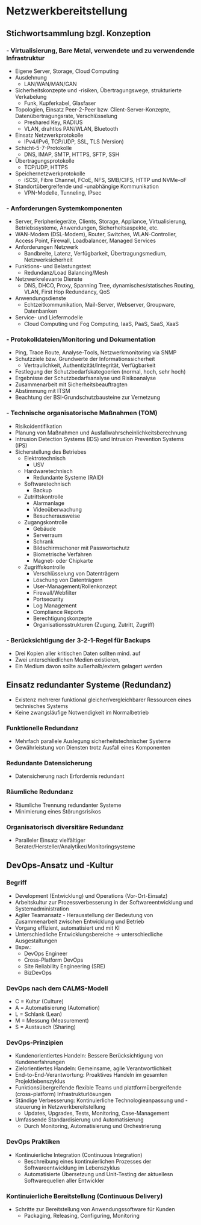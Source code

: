 # Netzwerkbereitstellung

## Stichwortsammlung bzgl. Konzeption
### - Virtualisierung, Bare Metal, verwendete und zu verwendende Infrastruktur
  - Eigene Server, Storage, Cloud Computing
- Ausdehnung
  - LAN/WAN/MAN/GAN
- Sicherheitskonzepte und -risiken, Übertragungswege, strukturierte Verkabelung
  - Funk, Kupferkabel, Glasfaser
- Topologien, Einsatz Peer-2-Peer bzw. Client-Server-Konzepte, Datenübertragungsrate, Verschlüsselung
  - Preshared Key, RADIUS
  - VLAN, drahtlos PAN/WLAN, Bluetooth
- Einsatz Netzwerkprotokolle
  - IPv4/IPv6, TCP/UDP, SSL, TLS (Version)
- Schicht-5-7-Protokolle
  - DNS, IMAP, SMTP, HTTPS, SFTP, SSH
- Übertragungsprotokolle
  - TCP/UDP, HTTPS
- Speichernetzwerkprotokolle
  - iSCSI, Fibre Channel, FCoE, NFS, SMB/CIFS, HTTP und NVMe-oF
- Standortübergreifende und -unabhängige Kommunikation
  - VPN-Modelle, Tunneling, IPsec

### - Anforderungen Systemkomponenten
  - Server, Peripheriegeräte, Clients, Storage, Appliance, Virtualisierung, Betriebssysteme, Anwendungen, Sicherheitsaspekte, etc.
  - WAN-Modem (DSL-Modem), Router, Switches, WLAN-Controller, Access Point, Firewall, Loadbalancer, Managed Services
- Anforderungen Netzwerk
  - Bandbreite, Latenz, Verfügbarkeit, Übertragungsmedium, Netzwerksicherheit
- Funktions- und Belastungstest
  - Redundanz/Load Balancing/Mesh
- Netzwerkrelevante Dienste
  - DNS, DHCO, Proxy, Spanning Tree, dynamisches/statisches Routing, VLAN, First Hop Redundancy, QoS
- Anwendungsdienste
  - Echtzeitkommunikation, Mail-Server, Webserver, Groupware, Datenbanken
- Service- und Liefermodelle
  - Cloud Computing und Fog Computing, IaaS, PaaS, SaaS, XaaS

### - Protokolldateien/Monitoring und Dokumentation
  - Ping, Trace Route, Analyse-Tools, Netzwerkmonitoring via SNMP
- Schutzziele bzw. Grundwerte der Informationssicherheit
  - Vertraulichkeit, Authentizität/Integrität, Verfügbarkeit
- Festlegung der Schutzbedarfskategoerien (normal, hoch, sehr hoch)
- Ergebnisse der Schutzbedarfsanalyse und Risikoanalyse
- Zusammenarbeit mit Sicherheitsbeauftragten
- Abstimmung mit ITSM
- Beachtung der BSI-Grundschutzbausteine zur Vernetzung

### - Technische organisatorische Maßnahmen (TOM)
  - Risikoidentifikation
  - Planung von Maßnahmen und Ausfallwahrscheinlichkeitsberechnung
  - Intrusion Detection Systems (IDS) und Intrusion Prevention Systems (IPS)
  - Sicherstellung des Betriebes
    - Elektrotechnisch
      - USV
    - Hardwaretechnisch
      - Redundante Systeme (RAID)
    - Softwaretechnisch
      - Backup
    - Zutrittskontrolle
      - Alarmanlage
      - Videoüberwachung
      - Besucherausweise
    - Zugangskontrolle
      - Gebäude
      - Serverraum
      - Schrank
      - Bildschirmschoner mit Passwortschutz
      - Biometrische Verfahren
      - Magnet- oder Chipkarte
    - Zugriffskontrolle
      - Verschlüsselung von Datenträgern
      - Löschung von Datenträgern
      - User-Management/Rollenkonzept
      - Firewall/Webfilter
      - Portsecurity
      - Log Management
      - Compliance Reports
      - Berechtigungskonzepte
      - Organisationsstrukturen (Zugang, Zutritt, Zugriff)
     
### - Berücksichtigung der 3-2-1-Regel für Backups
  - Drei Kopien aller kritischen Daten sollten mind. auf
  - Zwei unterschiedlichen Medien existieren,
  - Ein Medium davon sollte außerhalb/extern gelagert werden

## Einsatz redundanter Systeme (Redundanz)
- Existenz mehrerer funktional gleicher/vergleichbarer Ressourcen eines technisches Systems
- Keine zwangsläufige Notwendigkeit im Normalbetrieb

### Funktionelle Redundanz
- Mehrfach parallele Auslegung sicherheitstechnischer Systeme
- Gewährleistung von Diensten trotz Ausfall eines Komponenten

### Redundante Datensicherung
- Datensicherung nach Erfordernis redundant

### Räumliche Redundanz
- Räumliche Trennung redundanter Systeme
- Minimierung eines Störungsrisikos

### Organisatorisch diversitäre Redundanz
- Paralleler Einsatz vielfältiger Berater/Hersteller/Analytiker/Monitoringsysteme

## DevOps-Ansatz und -Kultur

### Begriff
- Development (Entwicklung) und Operations (Vor-Ort-Einsatz)
- Arbeitskultur zur Prozessverbesserung in der Softwareentwicklung und Systemadministration
- Agiler Teamansatz - Herausstellung der Bedeutung von Zusammenarbeit zwischen Entwicklung und Betrieb
- Vorgang effizient, automatisiert und mit KI
- Unterschiedliche Entwicklungsbereiche -> unterschiedliche Ausgestaltungen
- Bspw.:
  - DevOps Engineer
  - Cross-Platform DevOps
  - Site Reliability Engineering (SRE)
  - BizDevOps

### DevOps nach dem CALMS-Modell
- C = Kultur (Culture)
- A = Automatisierung (Automation)
- L = Schlank (Lean)
- M = Messung (Measurement)
- S = Austausch (Sharing)

### DevOps-Prinzipien
- Kundenorientiertes Handeln: Bessere Berücksichtigung von Kundenerfahrungen
- Zielorientiertes Handeln: Gemeinsame, agile Verantwortlichkeit
- End-to-End-Verantwortung: Proaktives Handeln im gesamten Projektlebenszyklus
- Funktionsübergreifende flexible Teams und plattformübergreifende (cross-platform) Infrastrukturlösungen
- Ständige Verbesserung: Kontinuierliche Technologieanpassung und -steuerung in Netzwerkbereitstellung
  - Updates, Upgrades, Tests, Monitoring, Case-Management
- Umfassende Standardisierung und Automatisierung
  - Durch Monitoring, Automatisierung und Orchestrierung
 
### DevOps Praktiken
- Kontinuierliche Integration (Continuous Integration)
  - Beschreibung eines kontinuierlichen Prozesses der Softwareentwicklung im Lebenszyklus
  - Automatisierte Übersetzung und Unit-Testing der aktuellesn Softwarequellen aller Entwickler
 
### Kontinuierliche Bereitstellung (Continuous Delivery)
- Schritte zur Bereitstellung von Anwendungssoftware für Kunden
  - Packaging, Releasing, Configuring, Monitoring
